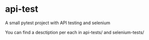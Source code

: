 # api-test
A small pytest project with API testing and selenium 

You can find a desctiption per each in api-tests/ and selenium-tests/
